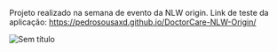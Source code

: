 Projeto realizado na semana de evento da NLW origin.
Link de teste da aplicação: https://pedrosousaxd.github.io/DoctorCare-NLW-Origin/

![Sem título](https://user-images.githubusercontent.com/105396586/168132636-3c573908-c87a-4205-9dd5-19eb763cd247.png)
